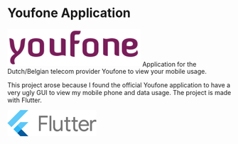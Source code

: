 # Youfone Application
<img src="https://raw.githubusercontent.com/JopBertrams/youfone-app/main/images/youfone.svg" alt="youfone_logo" width="300px"/>
Application for the Dutch/Belgian telecom provider Youfone to view your mobile usage.

This project arose because I found the official Youfone application to have a very ugly GUI to view my mobile phone and data usage. The project is made with Flutter.

<img src="https://github.com/JopBertrams/youfone-app/blob/main/images/flutter.png" alt="flutter_logo" width="200px"/>
